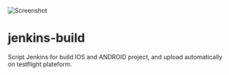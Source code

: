 ![Screenshot](https://raw.github.com/remirobert/MyMakefile/master/.ressource/jenkins_img.png)

jenkins-build
=============

Script Jenkins for build IOS and ANDROID project, and upload automatically on testflight plateform.
